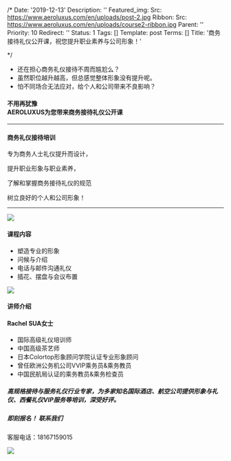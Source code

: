 /*
Date: '2019-12-13'
Description: ''
Featured_img:
  Src: https://www.aeroluxus.com/en/uploads/post-2.jpg
Ribbon:
  Src: https://www.aeroluxus.com/en/uploads/course2-ribbon.jpg
Parent: ''
Priority: 10
Redirect: ''
Status: 1
Tags: []
Template: post
Terms: []
Title: '商务接待礼仪公开课，祝您提升职业素养与公司形象！'

*/
<ul>
  <li>还在担心商务礼仪接待不周而尴尬么？</li>
  <li>虽然职位越升越高，但总感觉整体形象没有提升呢。</li>
  <li>怕不同场合无法应对，给个人和公司带来不良影响？</li>
</ul>
<h4 class="text-primary text-center">
  <div>不用再犹豫</div>
  <div>AEROLUXUS为您带来商务接待礼仪公开课</div>
</h4>
<hr>
<div class="p-3 text-center">
  <h4>商务礼仪接待培训</h4>
  <p>专为商务人士礼仪提升⽽设计，</p>
  <p>提升职业形象与职业素养，</p>
  <p>了解和掌握商务接待礼仪的规范</p>
  <p>树立良好的个人和公司形象！</p>
</div>
<hr>
<div class="p-3">
  <p class="text-center"><img src="[%uploads%]/default.jpg"></p>
  <h4>课程内容</h4>
  <ul>
    <li>塑造专业的形象</li>
    <li>问候与介绍</li>
    <li>电话与邮件沟通礼仪</li>
    <li>插花、摆盘与会议布置</li>
  </ul>
</div>
<div class="p-3">
  <p class="text-center"><img src="[%uploads%]/default.jpg"></p>
  <h4>讲师介绍</h4>
  <h4>Rachel SUA女士</h4>
  <ul>
    <li>国际高级礼仪培训师</li>
    <li>中国高级茶艺师</li>
    <li>日本Colortop形象顾问学院认证专业形象顾问</li>
    <li>曾任欧洲公务机公司VVIP乘务员&乘务教员</li>
    <li>中国民航局认证的乘务教员&乘务检查员</li>
  </ul>
  <h5>
    高规格接待与服务礼仪行业专家，为多家知名国际酒店、航空公司提供形象与礼仪、西餐礼仪VIP服务等培训，深受好评。
  </h5>
</div>
<div class="p-3 text-center">
  <h5>即刻报名！ 联系我们</h5>
  <p>客服电话：18167159015</p>
  <p class="text-center"><img src="[%uploads%]/qrcode.jpg"></p>
</div>
